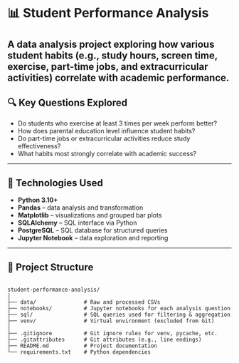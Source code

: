 # 📊 Student Performance Analysis

A data analysis project exploring how various student habits (e.g., study hours, screen time, exercise, part-time jobs, and extracurricular activities) correlate with academic performance.
---

## 🔍 Key Questions Explored

- Do students who exercise at least 3 times per week perform better?
- How does parental education level influence student habits?
- Do part-time jobs or extracurricular activities reduce study effectiveness?
- What habits most strongly correlate with academic success?

---

## 🧰 Technologies Used

- **Python 3.10+**
- **Pandas** – data analysis and transformation
- **Matplotlib** – visualizations and grouped bar plots
- **SQLAlchemy** – SQL interface via Python
- **PostgreSQL** – SQL database for structured queries
- **Jupyter Notebook** – data exploration and reporting

---

## 📁 Project Structure

<pre><code>
student-performance-analysis/
│
├── data/               # Raw and processed CSVs
├── notebooks/          # Jupyter notebooks for each analysis question
├── sql/                # SQL queries used for filtering & aggregation
├── venv/               # Virtual environment (excluded from Git)
│
├── .gitignore          # Git ignore rules for venv, pycache, etc.
├── .gitattributes      # Git attributes (e.g., line endings)
├── README.md           # Project documentation
└── requirements.txt    # Python dependencies
</code></pre>


